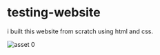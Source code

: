 # testing-website
i built this website  from scratch using html and css.

![asset 0](https://github.com/abhisiwan/testing-website/assets/136630525/af8a56c7-127c-40d2-96f9-a1f0b6d7bef6)


